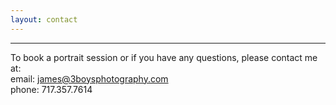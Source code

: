 ```yaml
---
layout: contact
---
```

__________________________________________________________________________________________________________________________
To book a portrait session or if you have any questions, please contact me at:   
email: <james@3boysphotography.com></code>  
phone: 717.357.7614
